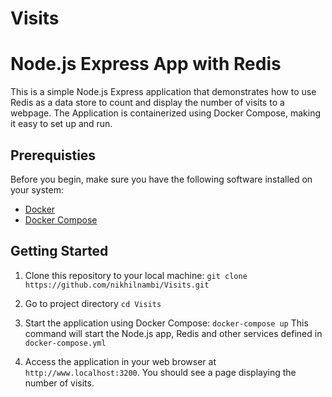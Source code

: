 # Visits

# Node.js Express App with Redis
This is a simple Node.js Express application that demonstrates how to use Redis as a data store to count and display the number of visits to a webpage. The Application is containerized using Docker Compose, making it easy to set up and run.

## Prerequisties

Before you begin, make sure you have the following software installed on your system:

- [Docker](https://www.docker.com/)
- [Docker Compose](https://docs.docker.com/compose/)

## Getting Started

1. Clone this repository to your local machine:
    ```git clone https://github.com/nikhilnambi/Visits.git```
2. Go to project directory ```cd Visits```

1. Start the application using Docker Compose:
   ```docker-compose up```
   This command will start the Node.js app, Redis and other services defined in
   ```docker-compose.yml```
2. Access the application in your web browser at
   ```http://www.localhost:3200```. You should see a page displaying the number of visits.
